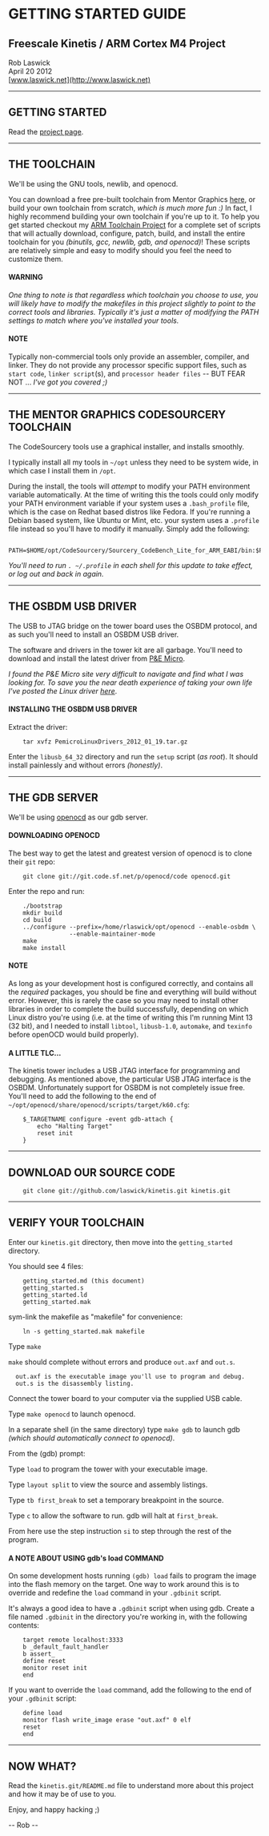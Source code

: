 
# GETTING STARTED GUIDE

## Freescale Kinetis / ARM Cortex M4 Project

Rob Laswick  
April 20 2012  
[www.laswick.net](http://www.laswick.net)


***
## GETTING STARTED

Read the [project page](http://www.laswick.net/kinetis.html).


***
## THE TOOLCHAIN

We'll be using the GNU tools, newlib, and openocd.

You can download a free pre-built toolchain from Mentor Graphics
[here](http://www.mentor.com/embedded-software/sourcery-tools/sourcery-codebench), or build your own toolchain from scratch, _which is much more fun :)_  In fact, I highly recommend building your own toolchain if you're up to it.  To help you get started checkout my [ARM Toolchain Project](http://www.laswick.net/arm-toolchain.html) for a complete set of scripts that will actually download, configure, patch, build, and install the entire toolchain for you _(binutils, gcc, newlib, gdb, and openocd)_!  These scripts are relatively simple and easy to modify should you feel the need to customize them.

#### WARNING

_One thing to note is that regardless which toolchain you choose to use, you will likely have to modify the makefiles in this project slightly to point to the correct tools and libraries.  Typically it's just a matter of modifying the PATH settings to match where you've installed your tools._

#### NOTE

Typically non-commercial tools only provide an assembler, compiler, and linker.  They do not provide any processor specific support files, such as `start code`, `linker script`(s), and `processor header files` -- BUT FEAR NOT ... _I've got you covered ;)_


***
## THE MENTOR GRAPHICS CODESOURCERY TOOLCHAIN

The CodeSourcery tools use a graphical installer, and installs smoothly.

I typically install all my tools in `~/opt` unless they need to be system wide, in which case I install them in `/opt`.

During the install, the tools will _attempt_ to modify your PATH environment variable automatically.  At the time of writing this the tools could only modify your PATH environment variable if your system uses a `.bash_profile` file, which is the case on Redhat based distros like Fedora.  If you're running a Debian based system, like Ubuntu or Mint, etc. your system uses a `.profile` file instead so you'll have to modify it manually.  Simply add the following:

        PATH=$HOME/opt/CodeSourcery/Sourcery_CodeBench_Lite_for_ARM_EABI/bin:$PATH

_You'll need to run `. ~/.profile` in each shell for this update to take effect, or log out and back in again._


***
## THE OSBDM USB DRIVER

The USB to JTAG bridge on the tower board uses the OSBDM protocol, and as such you'll need to install an OSBDM USB driver.

The software and drivers in the tower kit are all garbage.  You'll need to download and install the latest driver from [P&E Micro](http://www.pemicro.com).

_I found the P&E Micro site very difficult to navigate and find what I was looking for.  To save you the near death experience of taking your own life I've posted the Linux driver [here](http://www.http://laswick.net/public/kinetis/drivers)_.


#### INSTALLING THE OSBDM USB DRIVER

Extract the driver:

        tar xvfz PemicroLinuxDrivers_2012_01_19.tar.gz

Enter the `libusb_64_32` directory and run the `setup` script (_as root_).  It should install painlessly and without errors _(honestly)_.


***
## THE GDB SERVER

We'll be using [openocd](http://openocd.sourceforge.net) as our gdb server.

#### DOWNLOADING OPENOCD

The best way to get the latest and greatest version of openocd is to clone their `git` repo:

        git clone git://git.code.sf.net/p/openocd/code openocd.git

Enter the repo and run:

        ./bootstrap
        mkdir build
        cd build
        ../configure --prefix=/home/rlaswick/opt/openocd --enable-osbdm \
                     --enable-maintainer-mode
        make
        make install

#### NOTE

As long as your development host is configured correctly, and contains all the _required_ packages, you should be fine and everything will build without error.  However, this is rarely the case so you may need to install other libraries in order to complete the build successfully, depending on which Linux distro you're using (i.e. at the time of writing this I'm running Mint 13 (32 bit), and I needed to install `libtool`, `libusb-1.0`, `automake`, and `texinfo` before openOCD would build properly).

#### A LITTLE TLC...

The kinetis tower includes a USB JTAG interface for programming and debugging. As mentioned above, the particular USB JTAG interface is the OSBDM.  Unfortunately support for OSBDM  is not completely issue free.  You'll need to add the following to the end of `~/opt/openocd/share/openocd/scripts/target/k60.cfg`:

        $_TARGETNAME configure -event gdb-attach {
            echo "Halting Target"
            reset init
        }


***
## DOWNLOAD OUR SOURCE CODE

        git clone git://github.com/laswick/kinetis.git kinetis.git


***
## VERIFY YOUR TOOLCHAIN

Enter our `kinetis.git` directory, then move into the `getting_started` directory.

You should see 4 files:

        getting_started.md (this document)
        getting_started.s
        getting_started.ld
        getting_started.mak

sym-link the makefile as "makefile" for convenience:

        ln -s getting_started.mak makefile

Type `make`

`make` should complete without errors and produce `out.axf` and `out.s`.

      out.axf is the executable image you'll use to program and debug.
      out.s is the disassembly listing.

Connect the tower board to your computer via the supplied USB cable.

Type `make openocd` to launch openocd.

In a separate shell (in the same directory) type `make gdb` to launch gdb _(which should automatically connect to openocd)_.

From the (gdb) prompt:

Type `load` to program the tower with your executable image.

Type `layout split` to view the source and assembly listings.

Type `tb first_break` to set a temporary breakpoint in the source.

Type `c` to allow the software to run.  gdb will halt at `first_break`.

From here use the step instruction `si` to step through the rest of the program.


#### A NOTE ABOUT USING gdb's load COMMAND

On some development hosts running `(gdb) load` fails to program the image into the flash memory on the target.  One way to work around this is to override and redefine the `load` command in your `.gdbinit` script.

It's always a good idea to have a `.gdbinit` script when using gdb.  Create a file named `.gdbinit` in the directory you're working in, with the following contents:

        target remote localhost:3333
        b _default_fault_handler
        b assert_
        define reset
        monitor reset init
        end

If you want to override the `load` command, add the following to the end of your `.gdbinit` script:

        define load
        monitor flash write_image erase "out.axf" 0 elf
        reset
        end


***
## NOW WHAT?

Read the `kinetis.git/README.md` file to understand more about this project and how it may be of use to you.

Enjoy, and happy hacking ;)

-- Rob --





